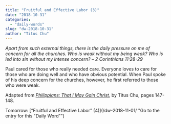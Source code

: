 ```yaml
---
title: "Fruitful and Effective Labor (3)"
date: "2018-10-31"
categories: 
  - "daily-words"
slug: "dw-2018-10-31"
author: "Titus Chu"
---
```


_Apart from such external things, there is the daily pressure on me of concern for all the churches. Who is weak without my being weak? Who is led into sin without my intense concern?_ _– 2 Corinthians 11:28-29_

Paul cared for those who really needed care. Everyone loves to care for those who are doing well and who have obvious potential. When Paul spoke of his deep concern for the churches, however, he first referred to those who were weak.

Adapted from _[Philippians: That I May Gain Christ](/book-philippians/ "Go to the listing for this book"),_ by Titus Chu, pages 147-148.

Tomorrow: [“Fruitful and Effective Labor” (4)](/dw-2018-11-01/ "Go to the entry for this "Daily Word"")
